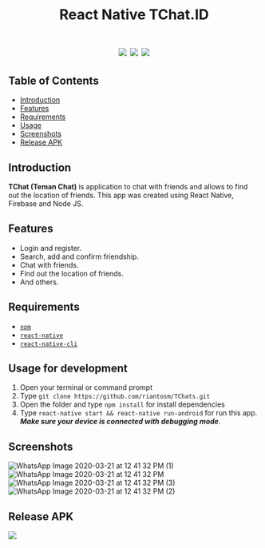 # <center>React Native TChat.ID</center>

 # <center>[![](https://camo.githubusercontent.com/f5b5d9bb00257d22218c563a77c54971da41425f/68747470733a2f2f696d672e736869656c64732e696f2f62616467652f52656163744e61746976652d76302e36312e352d696e666f726d6174696f6e616c)](https://camo.githubusercontent.com/f5b5d9bb00257d22218c563a77c54971da41425f/68747470733a2f2f696d672e736869656c64732e696f2f62616467652f52656163744e61746976652d76302e36312e352d696e666f726d6174696f6e616c)  [![](https://camo.githubusercontent.com/c67164d0a3b7e598dba5aa5b2d6c925ea2db9aec/68747470733a2f2f696d672e736869656c64732e696f2f62616467652f46697265626173652d5265616c74696d652d6f72616e6765)](https://camo.githubusercontent.com/c67164d0a3b7e598dba5aa5b2d6c925ea2db9aec/68747470733a2f2f696d672e736869656c64732e696f2f62616467652f46697265626173652d5265616c74696d652d6f72616e6765)  [![](https://camo.githubusercontent.com/d5a4245abf4f04dfab7efd7e089616e18c5ea8a1/68747470733a2f2f696d672e736869656c64732e696f2f62616467652f4e6f64652e6a732d7631322e31342e312d73756363657373)](https://camo.githubusercontent.com/d5a4245abf4f04dfab7efd7e089616e18c5ea8a1/68747470733a2f2f696d672e736869656c64732e696f2f62616467652f4e6f64652e6a732d7631322e31342e312d73756363657373)
## Table of Contents

-   [Introduction](https://github.com/riantosm/TChats#introduction)
-   [Features](https://github.com/riantosm/TChats#features)
-   [Requirements](https://github.com/riantosm/TChats#requirements)
-   [Usage](https://github.com/riantosm/TChats#usage-for-development)
-   [Screenshots](https://github.com/riantosm/TChats#screenshots)
-   [Release APK](https://github.com/riantosm/TChats#release-apk)

## [](https://github.com/riantosm/TChats#introduction)Introduction

**TChat (Teman Chat)** is application to chat with friends and allows
to find out the location of friends. This app was created using React Native, Firebase and Node JS.

## [](https://github.com/riantosm/TChats#features)Features

-   Login and register.
-   Search, add and confirm friendship.
-   Chat with friends.
-   Find out the location of friends.
-   And others.

## [](https://github.com/riantosm/TChats#requirements)Requirements

-   [`npm`](https://www.npmjs.com/get-npm)
-   [`react-native`](https://facebook.github.io/react-native/docs/getting-started)
-   [`react-native-cli`](https://facebook.github.io/react-native/docs/getting-started)

## [](https://github.com/riantosm/TChats#usage-for-development)Usage for development

1.  Open your terminal or command prompt
2.  Type  `git clone https://github.com/riantosm/TChats.git`
3.  Open the folder and type  `npm install`  for install dependencies
4.  Type  `react-native start && react-native run-android`  for run this app.  _**Make sure your device is connected with debugging mode**_.

## [](https://github.com/riantosm/TChats#screenshots)Screenshots

![WhatsApp Image 2020-03-21 at 12 41 32 PM (1)](https://user-images.githubusercontent.com/59215215/78549667-ef7c0d00-782c-11ea-9ebe-8551d426d5f7.jpeg)
![WhatsApp Image 2020-03-21 at 12 41 32 PM](https://user-images.githubusercontent.com/59215215/78549673-f1de6700-782c-11ea-98f4-1d1f67e6f0be.jpeg)
![WhatsApp Image 2020-03-21 at 12 41 32 PM (3)](https://user-images.githubusercontent.com/59215215/78549675-f276fd80-782c-11ea-9299-994565840426.jpeg)
![WhatsApp Image 2020-03-21 at 12 41 32 PM (2)](https://user-images.githubusercontent.com/59215215/78549680-f30f9400-782c-11ea-961f-0ec0c8dc41f0.jpeg)


## [](https://github.com/riantosm/TChats#release-apk-version001)Release APK

[![](https://camo.githubusercontent.com/ed7ce212c8560e8c3d000077d3405f45e60702b3/68747470733a2f2f696d672e736869656c64732e696f2f62616467652f446f776e6c6f61642532306f6e2532307468652d476f6f676c6525323044726976652d6f72616e67652e7376673f7374796c653d706f706f7574266c6f676f3d676f6f676c652d6472697665)](https://bit.ly/TChatID)
